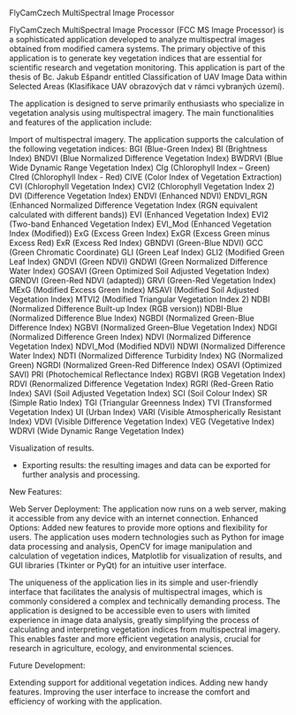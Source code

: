FlyCamCzech MultiSpectral Image Processor

FlyCamCzech MultiSpectral Image Processor (FCC MS Image Processor) is a sophisticated application developed to analyze multispectral images obtained from modified camera systems. The primary objective of this application is to generate key vegetation indices that are essential for scientific research and vegetation monitoring. This application is part of the thesis of Bc. Jakub Ešpandr entitled Classification of UAV Image Data within Selected Areas (Klasifikace UAV obrazových dat v rámci vybraných území).

The application is designed to serve primarily enthusiasts who specialize in vegetation analysis using multispectral imagery. The main functionalities and features of the application include:

Import of multispectral imagery.
The application supports the calculation of the following vegetation indices:
BGI (Blue-Green Index)
BI (Brightness Index)
BNDVI (Blue Normalized Difference Vegetation Index)
BWDRVI (Blue Wide Dynamic Range Vegetation Index)
CIg (Chlorophyll Index – Green)
CIred (Chlorophyll Index - Red)
CIVE (Color Index of Vegetation Extraction)
CVI (Chlorophyll Vegetation Index)
CVI2 (Chlorophyll Vegetation Index 2)
DVI (Difference Vegetation Index)
ENDVI (Enhanced NDVI)
ENDVI_RGN (Enhanced Normalized Difference Vegetation Index (RGN equivalent calculated with different bands))
EVI (Enhanced Vegetation Index)
EVI2 (Two-band Enhanced Vegetation Index)
EVI_Mod (Enhanced Vegetation Index (Modified))
ExG (Excess Green Index)
ExGR (Excess Green minus Excess Red)
ExR (Excess Red Index)
GBNDVI (Green-Blue NDVI)
GCC (Green Chromatic Coordinate)
GLI (Green Leaf Index)
GLI2 (Modified Green Leaf Index)
GNDVI (Green NDVI)
GNDWI (Green Normalized Difference Water Index)
GOSAVI (Green Optimized Soil Adjusted Vegetation Index)
GRNDVI (Green-Red NDVI (adapted))
GRVI (Green-Red Vegetation Index)
MExG (Modified Excess Green Index)
MSAVI (Modified Soil Adjusted Vegetation Index)
MTVI2 (Modified Triangular Vegetation Index 2)
NDBI (Normalized Difference Built-up Index (RGB version))
NDBI-Blue (Normalized Difference Blue Index)
NGBDI (Normalized Green-Blue Difference Index)
NGBVI (Normalized Green–Blue Vegetation Index)
NDGI (Normalized Difference Green Index)
NDVI (Normalized Difference Vegetation Index)
NDVI_Mod (Modified NDVI)
NDWI (Normalized Difference Water Index)
NDTI (Normalized Difference Turbidity Index)
NG (Normalized Green)
NGRDI (Normalized Green-Red Difference Index)
OSAVI (Optimized SAVI)
PRI (Photochemical Reflectance Index)
RGBVI (RGB Vegetation Index)
RDVI (Renormalized Difference Vegetation Index)
RGRI (Red-Green Ratio Index)
SAVI (Soil Adjusted Vegetation Index)
SCI (Soil Colour Index)
SR (Simple Ratio Index)
TGI (Triangular Greenness Index)
TVI (Transformed Vegetation Index)
UI (Urban Index)
VARI (Visible Atmospherically Resistant Index)
VDVI (Visible Difference Vegetation Index)
VEG (Vegetative Index)
WDRVI (Wide Dynamic Range Vegetation Index)

Visualization of results.
- Exporting results: the resulting images and data can be exported for further analysis and processing.

New Features:

Web Server Deployment: The application now runs on a web server, making it accessible from any device with an internet connection.
Enhanced Options: Added new features to provide more options and flexibility for users.
The application uses modern technologies such as Python for image data processing and analysis, OpenCV for image manipulation and calculation of vegetation indices, Matplotlib for visualization of results, and GUI libraries (Tkinter or PyQt) for an intuitive user interface.

The uniqueness of the application lies in its simple and user-friendly interface that facilitates the analysis of multispectral images, which is commonly considered a complex and technically demanding process. The application is designed to be accessible even to users with limited experience in image data analysis, greatly simplifying the process of calculating and interpreting vegetation indices from multispectral imagery. This enables faster and more efficient vegetation analysis, crucial for research in agriculture, ecology, and environmental sciences.

Future Development:

Extending support for additional vegetation indices.
Adding new handy features.
Improving the user interface to increase the comfort and efficiency of working with the application.

